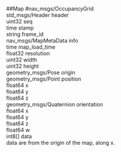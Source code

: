 ##Map
#nav_msgs/OccupancyGrid  
std_msgs/Header header  
  uint32 seq  
  time stamp  
  string frame_id  
nav_msgs/MapMetaData info  
  time map_load_time  
  float32 resolution  
  uint32 width  
  uint32 height  
  geometry_msgs/Pose origin  
    geometry_msgs/Point position  
      float64 x  
      float64 y  
      float64 z  
    geometry_msgs/Quaternion orientation  
      float64 x  
      float64 y  
      float64 z  
      float64 w  
int8[] data  
data are from the origin of the map, along x.
